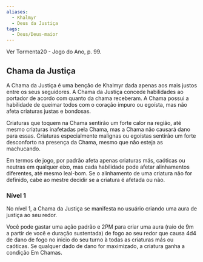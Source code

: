 ```yaml
---
aliases:
  - Khalmyr
  - Deus da Justiça
tags:
  - Deus/Deus-maior
---
```

Ver Tormenta20 - Jogo do Ano, p. 99.

## Chama da Justiça
A Chama da Justiça é uma benção de Khalmyr dada apenas aos mais justos entre os seus seguidores. A Chama da Justiça concede habilidades ao portador de acordo com quanto da chama receberam. A Chama possui a habilidade de queimar todos com o coração impuro ou egoísta, mas não afeta criaturas justas e bondosas.

Criaturas que toquem na Chama sentirão um forte calor na região, até mesmo criaturas inafetadas pela Chama, mas a Chama não causará dano para essas. Criaturas especialmente malignas ou egoístas sentirão um forte desconforto na presença da Chama, mesmo que não esteja as machucando.

Em termos de jogo, por padrão afeta apenas criaturas más, caóticas ou neutras em qualquer eixo, mas cada habilidade pode afetar alinhamentos diferentes, até mesmo leal-bom. Se o alinhamento de uma criatura não for definido, cabe ao mestre decidir se a criatura é afetada ou não.

### Nível 1
No nível 1, a Chama da Justiça se manifesta no usuário criando uma aura de justiça ao seu redor.

Você pode gastar uma ação padrão e 2PM para criar uma aura (raio de 9m a partir de você e duração sustentada) de fogo ao seu redor que causa 4d4 de dano de fogo no inicio do seu turno à todas as criaturas más ou caóticas. Se qualquer dado de dano for maximizado, a criatura ganha a condição Em Chamas.
